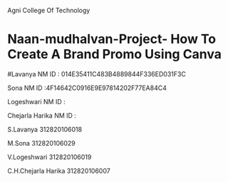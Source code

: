 Agni College Of Technology
# Naan-mudhalvan-Project- How To Create A Brand Promo Using Canva
#Lavanya NM ID : 014E35411C483B4889844F336ED031F3C

Sona NM ID :4F14642C0916E9E97814202F77EA84C4

Logeshwari NM ID :

Chejarla Harika NM ID :

S.Lavanya 312820106018

M.Sona 312820106029

V.Logeshwari 312820106019

C.H.Chejarla Harika 312820106007
